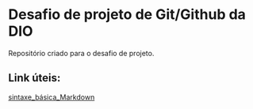 # Desafio de projeto de Git/Github da DIO 

Repositório criado para o desafio de projeto.
## Link úteis: 
[sintaxe_básica_Markdown](https://www.markdownguide.org/)
